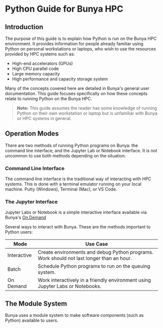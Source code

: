 # Python Guide for Bunya HPC

## Introduction
The purpose of this guide is to explain how Python is run on the Bunya HPC environment.
It provides information for people already familiar using Python on personal workstations or laptops,
who wish to use the resources provided by HPC systems such as:

- High-end accelerators (GPUs)
- High CPU parallel code  
- Large memory capacity
- High performance and capacity storage system

Many of the concepts covered here are detailed in Bunya's general user documentation. This guide focuses specifically on how these concepts relate to running Python on the Bunya HPC.

> **Note:** This guide assumes the reader has some knowledge of running Python on their own workstation or laptop but is unfamiliar with Bunya or HPC systems in general.

## Operation Modes
There are two methods of running Python programs on Bunya:
the command line interface; and the Jupyter Lab or Notebook interface.
It is not uncommon to use both methods depending on the situation.

### Command Line Interface
The command line interface is the traditional way of interacting with HPC systems.
This is done with a terminal emulator running on your local machine.
Putty (Windows), Terminal (Mac), or VS Code.

### The Jupyter Interface
Jupyter Labs or Notebook is a simple interactive interface available via Bunya's [On Demand](guides/OnDemand-Guide.md)



Several ways to interact with Bunya. These are the methods important to Python users:

| Mode        | Use Case                                                                                 |
|-------------|------------------------------------------------------------------------------------------|
| Interactive | Create environments and debug Python programs. Work should not last longer than an hour. |
| Batch       | Schedule Python programs to run on the queuing system.                                   |
| On Demand   | Work interactively in a friendly environment using Jupyter Labs or Notebooks.            |


## The Module System
Bunya uses a module system to make software components (such as Python) available to users.